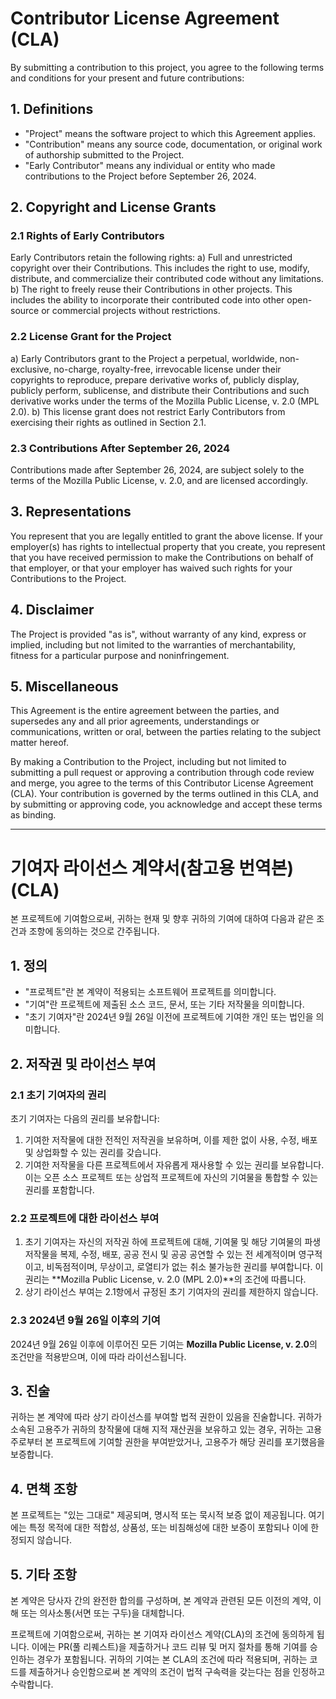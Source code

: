 # Contributor License Agreement (CLA)

By submitting a contribution to this project, you agree to the following terms and conditions for your present and future contributions:

## 1. Definitions

- "Project" means the software project to which this Agreement applies.
- "Contribution" means any source code, documentation, or original work of authorship submitted to the Project.
- "Early Contributor" means any individual or entity who made contributions to the Project before September 26, 2024.

## 2. Copyright and License Grants

### 2.1 Rights of Early Contributors

Early Contributors retain the following rights:
a) Full and unrestricted copyright over their Contributions. This includes the right to use, modify, distribute, and commercialize their contributed code without any limitations.
b) The right to freely reuse their Contributions in other projects. This includes the ability to incorporate their contributed code into other open-source or commercial projects without restrictions.

### 2.2 License Grant for the Project

a) Early Contributors grant to the Project a perpetual, worldwide, non-exclusive, no-charge, royalty-free, irrevocable license under their copyrights to reproduce, prepare derivative works of, publicly display, publicly perform, sublicense, and distribute their Contributions and such derivative works under the terms of the Mozilla Public License, v. 2.0 (MPL 2.0).
b) This license grant does not restrict Early Contributors from exercising their rights as outlined in Section 2.1.

### 2.3 Contributions After September 26, 2024

Contributions made after September 26, 2024, are subject solely to the terms of the Mozilla Public License, v. 2.0, and are licensed accordingly.

## 3. Representations

You represent that you are legally entitled to grant the above license. If your employer(s) has rights to intellectual property that you create, you represent that you have received permission to make the Contributions on behalf of that employer, or that your employer has waived such rights for your Contributions to the Project.

## 4. Disclaimer

The Project is provided "as is", without warranty of any kind, express or implied, including but not limited to the warranties of merchantability, fitness for a particular purpose and noninfringement.

## 5. Miscellaneous

This Agreement is the entire agreement between the parties, and supersedes any and all prior agreements, understandings or communications, written or oral, between the parties relating to the subject matter hereof.

By making a Contribution to the Project, including but not limited to submitting a pull request or approving a contribution through code review and merge, you agree to the terms of this Contributor License Agreement (CLA). Your contribution is governed by the terms outlined in this CLA, and by submitting or approving code, you acknowledge and accept these terms as binding.

---

# 기여자 라이선스 계약서(참고용 번역본) (CLA)

본 프로젝트에 기여함으로써, 귀하는 현재 및 향후 귀하의 기여에 대하여 다음과 같은 조건과 조항에 동의하는 것으로 간주됩니다.

## 1. 정의

- "프로젝트"란 본 계약이 적용되는 소프트웨어 프로젝트를 의미합니다.
- "기여"란 프로젝트에 제출된 소스 코드, 문서, 또는 기타 저작물을 의미합니다.
- "초기 기여자"란 2024년 9월 26일 이전에 프로젝트에 기여한 개인 또는 법인을 의미합니다.

## 2. 저작권 및 라이선스 부여

### 2.1 초기 기여자의 권리

초기 기여자는 다음의 권리를 보유합니다:

1. 기여한 저작물에 대한 전적인 저작권을 보유하며, 이를 제한 없이 사용, 수정, 배포 및 상업화할 수 있는 권리를 갖습니다.
2. 기여한 저작물을 다른 프로젝트에서 자유롭게 재사용할 수 있는 권리를 보유합니다. 이는 오픈 소스 프로젝트 또는 상업적 프로젝트에 자신의 기여물을 통합할 수 있는 권리를 포함합니다.

### 2.2 프로젝트에 대한 라이선스 부여

1. 초기 기여자는 자신의 저작권 하에 프로젝트에 대해, 기여물 및 해당 기여물의 파생 저작물을 복제, 수정, 배포, 공공 전시 및 공공 공연할 수 있는 전 세계적이며 영구적이고, 비독점적이며, 무상이고, 로열티가 없는 취소 불가능한 권리를 부여합니다. 이 권리는 **Mozilla Public License, v. 2.0 (MPL 2.0)**의 조건에 따릅니다.
2. 상기 라이선스 부여는 2.1항에서 규정된 초기 기여자의 권리를 제한하지 않습니다.

### 2.3 2024년 9월 26일 이후의 기여

2024년 9월 26일 이후에 이루어진 모든 기여는 **Mozilla Public License, v. 2.0**의 조건만을 적용받으며, 이에 따라 라이선스됩니다.

## 3. 진술

귀하는 본 계약에 따라 상기 라이선스를 부여할 법적 권한이 있음을 진술합니다. 귀하가 소속된 고용주가 귀하의 창작물에 대해 지적 재산권을 보유하고 있는 경우, 귀하는 고용주로부터 본 프로젝트에 기여할 권한을 부여받았거나, 고용주가 해당 권리를 포기했음을 보증합니다.

## 4. 면책 조항

본 프로젝트는 "있는 그대로" 제공되며, 명시적 또는 묵시적 보증 없이 제공됩니다. 여기에는 특정 목적에 대한 적합성, 상품성, 또는 비침해성에 대한 보증이 포함되나 이에 한정되지 않습니다.

## 5. 기타 조항

본 계약은 당사자 간의 완전한 합의를 구성하며, 본 계약과 관련된 모든 이전의 계약, 이해 또는 의사소통(서면 또는 구두)을 대체합니다.

프로젝트에 기여함으로써, 귀하는 본 기여자 라이선스 계약(CLA)의 조건에 동의하게 됩니다. 이에는 PR(풀 리퀘스트)을 제출하거나 코드 리뷰 및 머지 절차를 통해 기여를 승인하는 경우가 포함됩니다. 귀하의 기여는 본 CLA의 조건에 따라 적용되며, 귀하는 코드를 제출하거나 승인함으로써 본 계약의 조건이 법적 구속력을 갖는다는 점을 인정하고 수락합니다.
